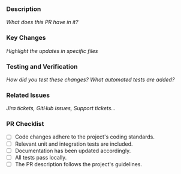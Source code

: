 ### Description

_What does this PR have in it?_

### Key Changes

_Highlight the updates in specific files_

### Testing and Verification

_How did you test these changes? What automated tests are added?_

### Related Issues

_Jira tickets, GitHub issues, Support tickets..._

### PR Checklist

- [ ] Code changes adhere to the project's coding standards.
- [ ] Relevant unit and integration tests are included.
- [ ] Documentation has been updated accordingly.
- [ ] All tests pass locally.
- [ ] The PR description follows the project's guidelines.
